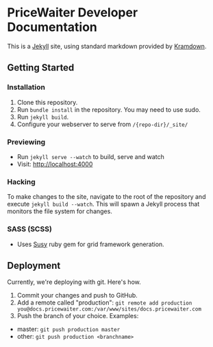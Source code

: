 # PriceWaiter Developer Documentation

This is a [Jekyll](http://jekyllrb.com/) site, using standard markdown provided by [Kramdown](http://kramdown.gettalong.org/).

## Getting Started

### Installation
1. Clone this repository.
2. Run `bundle install` in the repository. You may need to use sudo.
3. Run `jekyll build`.
4. Configure your webserver to serve from `/{repo-dir}/_site/`

### Previewing
* Run `jekyll serve --watch` to build, serve and watch
* Visit: [http://localhost:4000](http://localhost:4000)

### Hacking
To make changes to the site, navigate to the root of the repository and execute `jekyll build --watch`. This will
spawn a Jekyll process that monitors the file system for changes.

### SASS (SCSS)

* Uses [Susy](http://susy.oddbird.net/) ruby gem for grid framework generation.

## Deployment

Currently, we're deploying with git. Here's how.
 
 1. Commit your changes and push to GitHub.
 2. Add a remote called "production": `git remote add production you@docs.pricewaiter.com:/var/www/sites/docs.pricewaiter.com`
 3. Push the branch of your choice. Examples:
  - master: `git push production master`
  - other: `git push production <branchname>`
  